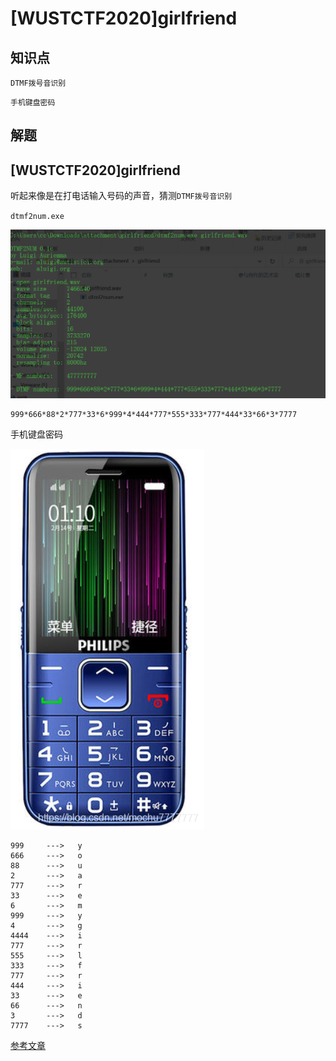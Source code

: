 # [WUSTCTF2020]girlfriend

## 知识点

`DTMF拨号音识别`

`手机键盘密码`

## 解题

## [WUSTCTF2020]girlfriend

听起来像是在打电话输入号码的声音，猜测`DTMF拨号音识别`

`dtmf2num.exe`

![](./img/53-1.png)

```
999*666*88*2*777*33*6*999*4*444*777*555*333*777*444*33*66*3*7777
```

手机键盘密码

![](./img/53-2.png)

```
999     --->   y
666     --->   o
88      --->   u
2       --->   a
777     --->   r
33      --->   e
6       --->   m
999     --->   y
4       --->   g
4444    --->   i
777     --->   r
555     --->   l
333     --->   f
777     --->   r
444     --->   i
33      --->   e
66      --->   n
3       --->   d
7777    --->   s
```

[参考文章](https://blog.csdn.net/mochu7777777/article/details/105412940)